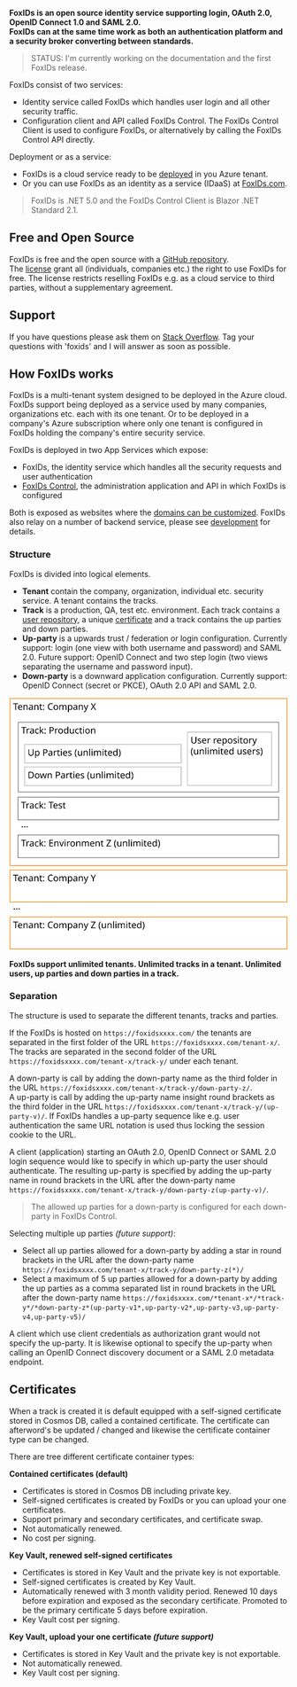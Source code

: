 **FoxIDs is an open source identity service supporting login, OAuth 2.0, OpenID Connect 1.0 and SAML 2.0.  
FoxIDs can at the same time work as both an authentication platform and a security broker converting between standards.**

> STATUS: I'm currently working on the documentation and the first FoxIDs release.

FoxIDs consist of two services:

- Identity service called FoxIDs which handles user login and all other security traffic.
- Configuration client and API called FoxIDs Control. The FoxIDs Control Client is used to configure FoxIDs, or alternatively by calling the FoxIDs Control API directly.

Deployment or as a service:

- FoxIDs is a cloud service ready to be [deployed](deployment.md) in you Azure tenant.
- Or you can use FoxIDs as an identity as a service (IDaaS) at [FoxIDs.com](https://foxids.com).

> FoxIDs is .NET 5.0 and the FoxIDs Control Client is Blazor .NET Standard 2.1.

## Free and Open Source

FoxIDs is free and the open source with a [GitHub repository](https://github.com/ITfoxtec/FoxIDs).  
The [license](https://github.com/ITfoxtec/FoxIDs/blob/master/LICENSE) grant all (individuals, companies etc.) the right to use FoxIDs for free. The license restricts reselling FoxIDs e.g. as a cloud service to third parties, without a supplementary agreement.

## Support

If you have questions please ask them on [Stack Overflow](https://stackoverflow.com/questions/tagged/foxids). Tag your questions with 'foxids' and I will answer as soon as possible.

## How FoxIDs works

FoxIDs is a multi-tenant system designed to be deployed in the Azure cloud. FoxIDs support being deployed as a service used by many companies, organizations etc. each with its one tenant. Or to be deployed in a company's Azure subscription where only one tenant is configured in FoxIDs holding the company's entire security service.

FoxIDs is deployed in two App Services which expose:

- FoxIDs, the identity service which handles all the security requests and user authentication
- [FoxIDs Control](control.md), the administration application and API in which FoxIDs is configured

Both is exposed as websites where the [domains can be customized](development.md#customized-domains). FoxIDs also relay on a number of backend service, please see [development](development.md) for details.

### Structure

FoxIDs is divided into logical elements.

- **Tenant** contain the company, organization, individual etc. security service. A tenant contains the tracks.
- **Track** is a production, QA, test etc. environment. Each track contains a [user repository](login.md#user-repository), a unique [certificate](#certificates) and a track contains the up parties and down parties.
- **Up-party** is a upwards trust / federation or login configuration. Currently support: login (one view with both username and password) and SAML 2.0. Future support: OpenID Connect and two step login (two views separating the username and password input). 
- **Down-party** is a downward application configuration. Currently support: OpenID Connect (secret or PKCE), OAuth 2.0 API and SAML 2.0.

![FoxIDs structure](images/structure.svg)

**FoxIDs support unlimited tenants. Unlimited tracks in a tenant. Unlimited users, up parties and down parties in a track.**

### Separation
The structure is used to separate the different tenants, tracks and parties. 

If the FoxIDs is hosted on `https://foxidsxxxx.com/` the tenants are separated in the first folder of the URL `https://foxidsxxxx.com/tenant-x/`. The tracks are separated in the second folder of the URL `https://foxidsxxxx.com/tenant-x/track-y/` under each tenant.

A down-party is call by adding the down-party name as the third folder in the URL `https://foxidsxxxx.com/tenant-x/track-y/down-party-z/`.  
A up-party is call by adding the up-party name insight round brackets as the third folder in the URL `https://foxidsxxxx.com/tenant-x/track-y/(up-party-v)/`. If FoxIDs handles a up-party sequence like e.g. user authentication the same URL notation is used thus locking the session cookie to the URL. 

A client (application) starting an OAuth 2.0, OpenID Connect or SAML 2.0 login sequence would like to specify in which up-party the user should authenticate. The resulting up-party is specified by adding the up-party name in round brackets in the URL after the down-party name `https://foxidsxxxx.com/tenant-x/track-y/down-party-z(up-party-v)/`.  

> The allowed up parties for a down-party is configured for each down-party in FoxIDs Control.

Selecting multiple up parties *(future support)*:

- Select all up parties allowed for a down-party by adding a star in round brackets in the URL after the down-party name `https://foxidsxxxx.com/tenant-x/track-y/down-party-z(*)/`
- Select a maximum of 5 up parties allowed for a down-party by adding the up parties as a comma separated list in round brackets in the URL after the down-party name `https://foxidsxxxx.com/*tenant-x*/*track-y*/*down-party-z*(up-party-v1*,up-party-v2*,up-party-v3,up-party-v4,up-party-v5)/`

A client which use client credentials as authorization grant would not specify the up-party. It is likewise optional to specify the up-party when calling an OpenID Connect discovery document or a SAML 2.0 metadata endpoint.  

## Certificates
When a track is created it is default equipped with a self-signed certificate stored in Cosmos DB, called a contained certificate. The certificate can afterword's be updated / changed and likewise the certificate container type can be changed.

There are tree different certificate container types:

**Contained certificates (default)**
- Certificates is stored in Cosmos DB including private key.
- Self-signed certificates is created by FoxIDs or you can upload your one certificates.
- Support primary and secondary certificates, and certificate swap.
- Not automatically renewed.
- No cost per signing.

**Key Vault, renewed self-signed certificates**
- Certificates is stored in Key Vault and the private key is not exportable.
- Self-signed certificates is created by Key Vault.
- Automatically renewed with 3 month validity period. Renewed 10 days before expiration and exposed as the secondary certificate. Promoted to be the primary certificate 5 days before expiration.
- Key Vault cost per signing.

**Key Vault, upload your one certificate *(future support)***
- Certificates is stored in Key Vault and the private key is not exportable.
- Not automatically renewed.
- Key Vault cost per signing.

